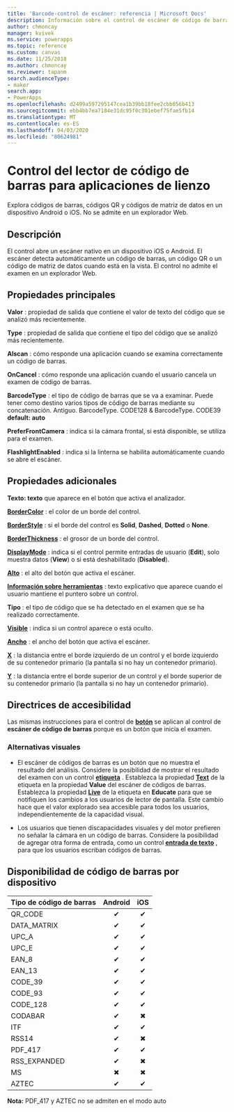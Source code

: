 ```yaml
---
title: 'Barcode-control de escáner: referencia | Microsoft Docs'
description: Información sobre el control de escáner de código de barras, con propiedades y ejemplos
author: chmoncay
manager: kvivek
ms.service: powerapps
ms.topic: reference
ms.custom: canvas
ms.date: 11/25/2018
ms.author: chmoncay
ms.reviewer: tapanm
search.audienceType:
- maker
search.app:
- PowerApps
ms.openlocfilehash: d2499a597295147cea1b39bb18fee2cbb056b413
ms.sourcegitcommit: ebb4bb7ea7184e31dc95f0c301ebef75fae5fb14
ms.translationtype: MT
ms.contentlocale: es-ES
ms.lasthandoff: 04/03/2020
ms.locfileid: "80624981"
---
```

# <a name="barcode-scanner-control-for-canvas-apps"></a>Control del lector de código de barras para aplicaciones de lienzo

Explora códigos de barras, códigos QR y códigos de matriz de datos en un dispositivo Android o iOS. No se admite en un explorador Web.

## <a name="description"></a>Descripción

El control abre un escáner nativo en un dispositivo iOS o Android. El escáner detecta automáticamente un código de barras, un código QR o un código de matriz de datos cuando está en la vista. El control no admite el examen en un explorador Web.

## <a name="key-properties"></a>Propiedades principales

**Valor** : propiedad de salida que contiene el valor de texto del código que se analizó más recientemente.

**Type** : propiedad de salida que contiene el tipo del código que se analizó más recientemente.

**Alscan** : cómo responde una aplicación cuando se examina correctamente un código de barras.

**OnCancel** : cómo responde una aplicación cuando el usuario cancela un examen de código de barras.

**BarcodeType** : el tipo de código de barras que se va a examinar. Puede tener como destino varios tipos de código de barras mediante su concatenación. Antiguo. BarcodeType. CODE128 & BarcodeType. CODE39 **default: auto**

**PreferFrontCamera** : indica si la cámara frontal, si está disponible, se utiliza para el examen.

**FlashlightEnabled** : indica si la linterna se habilita automáticamente cuando se abre el escáner.

## <a name="additional-properties"></a>Propiedades adicionales

**Texto: texto** que aparece en el botón que activa el analizador.

**[BorderColor](properties-color-border.md)** : el color de un borde del control.

**[BorderStyle](properties-color-border.md)** : si el borde del control es **Solid**, **Dashed**, **Dotted** o **None**.

**[BorderThickness](properties-color-border.md)** : el grosor de un borde del control.

**[DisplayMode](properties-core.md)** : indica si el control permite entradas de usuario (**Edit**), solo muestra datos (**View**) o si está deshabilitado (**Disabled**).

**[Alto](properties-size-location.md)** : el alto del botón que activa el escáner.

**[Información sobre herramientas](properties-core.md)** : texto explicativo que aparece cuando el usuario mantiene el puntero sobre un control.

**Tipo** : el tipo de código que se ha detectado en el examen que se ha realizado correctamente.

**[Visible](properties-core.md)** : indica si un control aparece o está oculto.

**[Ancho](properties-size-location.md)** : el ancho del botón que activa el escáner.

**[X](properties-size-location.md)** : la distancia entre el borde izquierdo de un control y el borde izquierdo de su contenedor primario (la pantalla si no hay un contenedor primario).

**[Y](properties-size-location.md)** : la distancia entre el borde superior de un control y el borde superior de su contenedor primario (la pantalla si no hay un contenedor primario).

## <a name="accessibility-guidelines"></a>Directrices de accesibilidad
Las mismas instrucciones para el control de **[botón](control-button.md)** se aplican al control de **escáner de código de barras** porque es un botón que inicia el examen.

### <a name="visual-alternatives"></a>Alternativas visuales
* El escáner de códigos de barras es un botón que no muestra el resultado del análisis. Considere la posibilidad de mostrar el resultado del examen con un control **[etiqueta](control-text-box.md)** . Establezca la propiedad **[Text](properties-core.md)** de la etiqueta en la propiedad **Value** del escáner de códigos de barras. Establezca la propiedad **[Live](properties-accessibility.md)** de la etiqueta en **Educate** para que se notifiquen los cambios a los usuarios de lector de pantalla. Este cambio hace que el valor explorado sea accesible para todos los usuarios, independientemente de la capacidad visual.

* Los usuarios que tienen discapacidades visuales y del motor prefieren no señalar la cámara en un código de barras. Considere la posibilidad de agregar otra forma de entrada, como un control **[entrada de texto](control-text-input.md)** , para que los usuarios escriban códigos de barras.

## <a name="barcode-availability-by-device"></a>Disponibilidad de código de barras por dispositivo

| Tipo de código de barras | Android | iOS |
|--------------|:-------:|:---:|
|QR_CODE|✔|✔|
|DATA_MATRIX|✔|✔|
|UPC_A|✔|✔|
|UPC_E|✔|✔|
|EAN_8|✔|✔|
|EAN_13|✔|✔|
|CODE_39|✔|✔|
|CODE_93|✔|✔|
|CODE_128|✔|✔|
|CODABAR|✔|✖|
|ITF|✔|✔|
|RSS14|✔|✖|
|PDF_417|✔|✔|
|RSS_EXPANDED|✔|✖|
|MS|✖|✖|
|AZTEC|✔|✔|

**Nota:** PDF_417 y AZTEC no se admiten en el modo auto
